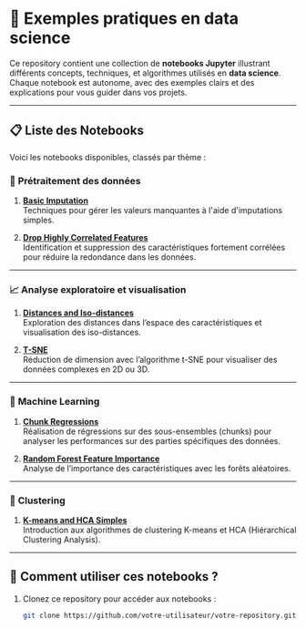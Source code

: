 # 📓 Exemples pratiques en data science

Ce repository contient une collection de **notebooks Jupyter** illustrant différents concepts, techniques, et algorithmes utilisés en **data science**. Chaque notebook est autonome, avec des exemples clairs et des explications pour vous guider dans vos projets.

---

## 📋 **Liste des Notebooks**
Voici les notebooks disponibles, classés par thème :

### 🔢 **Prétraitement des données**
1. **[Basic Imputation](Basic_imputation.ipynb)**  
   Techniques pour gérer les valeurs manquantes à l'aide d'imputations simples.

2. **[Drop Highly Correlated Features](Drop_Highly_Correlated_Features.ipynb)**  
   Identification et suppression des caractéristiques fortement corrélées pour réduire la redondance dans les données.

---

### 📈 **Analyse exploratoire et visualisation**
1. **[Distances and Iso-distances](Distances_and_isodistances.ipynb)**  
   Exploration des distances dans l’espace des caractéristiques et visualisation des iso-distances.

2. **[T-SNE](T-SNE.ipynb)**  
   Réduction de dimension avec l’algorithme t-SNE pour visualiser des données complexes en 2D ou 3D.

---

### 🤖 **Machine Learning**
1. **[Chunk Regressions](Chunk_regressions.ipynb)**  
   Réalisation de régressions sur des sous-ensembles (chunks) pour analyser les performances sur des parties spécifiques des données.

2. **[Random Forest Feature Importance](Random_Forest_Feature_Importance.ipynb)**  
   Analyse de l’importance des caractéristiques avec les forêts aléatoires.

---

### 🧠 **Clustering**
1. **[K-means and HCA Simples](K-means_and_HCA_simples.ipynb)**  
   Introduction aux algorithmes de clustering K-means et HCA (Hiérarchical Clustering Analysis).

---

## 🚀 **Comment utiliser ces notebooks ?**
1. Clonez ce repository pour accéder aux notebooks :
   ```bash
   git clone https://github.com/votre-utilisateur/votre-repository.git
